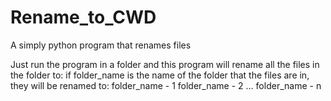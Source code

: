 # Rename_to_CWD
A simply python program that renames files

Just run the program in a folder and this program will rename all the files in the folder to:
if folder_name is the name of the folder that the files are in, they will be renamed to:
folder_name - 1
folder_name - 2
...
folder_name - n
